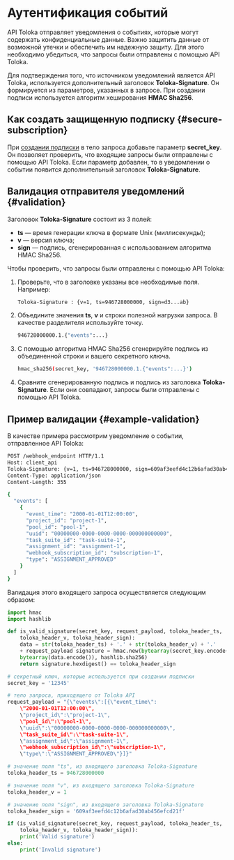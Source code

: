 # Аутентификация событий

API Toloka отправляет уведомления о событиях, которые могут содержать конфиденциальные данные. Важно защитить данные от возможной утечки и обеспечить им надежную защиту. Для этого необходимо убедиться, что запросы были отправлены с помощью API Toloka.

Для подтверждения того, что источником уведомлений является API Toloka, используется дополнительный заголовок **Toloka-Signature**. Он формируется из параметров, указанных в запросе. При создании подписи используется алгоритм хеширования **HMAC Sha256**.

## Как создать защищенную подписку {#secure-subscription}

При [создании подписки](put-webhook-subscriptions.md) в тело запроса добавьте параметр **secret_key**. Он позволяет проверить, что входящие запросы были отправлены с помощью API Toloka. Если параметр добавлен, то в уведомлении о событии появится дополнительный заголовок **Toloka-Signature**.

## Валидация отправителя уведомлений {#validation}

Заголовок **Toloka-Signature** состоит из 3 полей:

- **ts** — время генерации ключа в формате Unix (миллисекунды);
- **v** — версия ключа;
- **sign** — подпись, сгенерированная с использованием алгоритма HMAC Sha256.

Чтобы проверить, что запросы были отправлены с помощью API Toloka:

1. Проверьте, что в заголовке указаны все необходимые поля. Например:

    ```bash
    Toloka-Signature : {v=1, ts=946728000000, sign=d3...ab}
    ```

1. Объедините значения **ts**, **v** и строки полезной нагрузки запроса. В качестве разделителя используйте точку.

    ```bash
    946728000000.1.{"events":...}
    ```

1. С помощью алгоритма HMAC Sha256 сгенерируйте подпись из объединенной строки и вашего секретного ключа.

    ```bash
    hmac_sha256(secret_key, '946728000000.1.{"events":...}')
    ```

1. Сравните сгенерированную подпись и подпись из заголовка **Toloka-Signature**. Если они совпадают, запросы были отправлены с помощью API Toloka.

## Пример валидации {#example-validation}

В качестве примера рассмотрим уведомление о событии, отправленное API Toloka:

```bash
POST /webhook_endpoint HTTP/1.1
Host: client_api
Toloka-Signature: {v=1, ts=946728000000, sign=609af3eefd4c12b6afad30ab456efcd21f}
Content-Type: application/json
Content-Length: 355

{
  "events": [
    {
      "event_time": "2000-01-01T12:00:00",
      "project_id": "project-1",
      "pool_id": "pool-1",
      "uuid": "00000000-0000-0000-0000-000000000000",
      "task_suite_id": "task-suite-1",
      "assignment_id": "assignment-1",
      "webhook_subscription_id": "subscription-1",
      "type": "ASSIGNMENT_APPROVED"
    }
  ]
}
```

Валидация этого входящего запроса осуществляется следующим образом:

```python
import hmac
import hashlib

def is_valid_signature(secret_key, request_payload, toloka_header_ts,
    toloka_header_v, toloka_header_sign):
    data = str(toloka_header_ts) + '.' + str(toloka_header_v) + '.'
    + request_payload signature = hmac.new(bytearray(secret_key.encode()),
    bytearray(data.encode()), hashlib.sha256)
    return signature.hexdigest() == toloka_header_sign

# секретный ключ, которые используется при создании подписки
secret_key = '12345'

# тело запроса, приходящего от Toloka API
request_payload = "{\"events\":[{\"event_time\":
    \"2000-01-01T12:00:00\",
    \"project_id\":\"project-1\",
    \"pool_id\":\"pool-1\",
    \"uuid\":\"00000000-0000-0000-0000-000000000000\",
    \"task_suite_id\":\"task-suite-1\",
    \"assignment_id\":\"assignment-1\",
    \"webhook_subscription_id\":\"subscription-1\",
    \"type\":\"ASSIGNMENT_APPROVED\"}]}"

# значение поля "ts", из входящего заголовка Toloka-Signature
toloka_header_ts = 946728000000

# значение поля "v", из входящего заголовка Toloka-Signature
toloka_header_v = 1

# значение поля "sign", из входящего заголовка Toloka-Signature
toloka_header_sign = '609af3eefd4c12b6afad30ab456efcd21f'

if (is_valid_signature(secret_key, request_payload, toloka_header_ts,
    toloka_header_v, toloka_header_sign)):
    print('Valid signature')
else:
    print('Invalid signature')
```